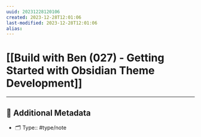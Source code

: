 ```yaml
---
uuid: 20231228120106
created: 2023-12-28T12:01:06
last-modified: 2023-12-28T12:01:06
alias:
---
```



# [[Build with Ben (027) - Getting Started with Obsidian Theme Development]]



---

## 📇 Additional Metadata

- 🗂 Type:: #type/note
